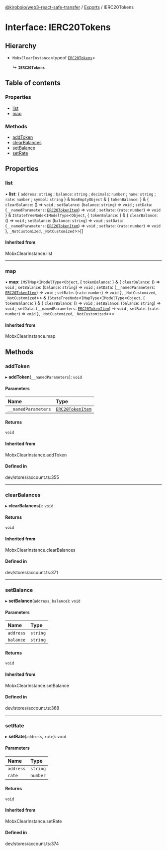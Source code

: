[@kiroboio/web3-react-safe-transfer](../README.md) / [Exports](../modules.md) / IERC20Tokens

# Interface: IERC20Tokens

## Hierarchy

- `MobxClearInstance`<typeof [`ERC20Tokens`](../modules.md#erc20tokens)\>

  ↳ **`IERC20Tokens`**

## Table of contents

### Properties

- [list](IERC20Tokens.md#list)
- [map](IERC20Tokens.md#map)

### Methods

- [addToken](IERC20Tokens.md#addtoken)
- [clearBalances](IERC20Tokens.md#clearbalances)
- [setBalance](IERC20Tokens.md#setbalance)
- [setRate](IERC20Tokens.md#setrate)

## Properties

### list

• **list**: { `address`: `string` ; `balance`: `string` ; `decimals`: `number` ; `name`: `string` ; `rate`: `number` ; `symbol`: `string`  } & `NonEmptyObject` & { `tokenBalance`:   } & { `clearBalance`: () => `void` ; `setBalance`: (`balance`: `string`) => `void` ; `setData`: (`__namedParameters`: [`ERC20TokenItem`](ERC20TokenItem.md)) => `void` ; `setRate`: (`rate`: `number`) => `void`  } & `IStateTreeNode`<`IModelType`<`Object`, { `tokenBalance`:   } & { `clearBalance`: () => `void` ; `setBalance`: (`balance`: `string`) => `void` ; `setData`: (`__namedParameters`: [`ERC20TokenItem`](ERC20TokenItem.md)) => `void` ; `setRate`: (`rate`: `number`) => `void`  }, `_NotCustomized`, `_NotCustomized`\>\>[]

#### Inherited from

MobxClearInstance.list

___

### map

• **map**: `IMSTMap`<`IModelType`<`Object`, { `tokenBalance`:   } & { `clearBalance`: () => `void` ; `setBalance`: (`balance`: `string`) => `void` ; `setData`: (`__namedParameters`: [`ERC20TokenItem`](ERC20TokenItem.md)) => `void` ; `setRate`: (`rate`: `number`) => `void`  }, `_NotCustomized`, `_NotCustomized`\>\> & `IStateTreeNode`<`IMapType`<`IModelType`<`Object`, { `tokenBalance`:   } & { `clearBalance`: () => `void` ; `setBalance`: (`balance`: `string`) => `void` ; `setData`: (`__namedParameters`: [`ERC20TokenItem`](ERC20TokenItem.md)) => `void` ; `setRate`: (`rate`: `number`) => `void`  }, `_NotCustomized`, `_NotCustomized`\>\>\>

#### Inherited from

MobxClearInstance.map

## Methods

### addToken

▸ **addToken**(`__namedParameters`): `void`

#### Parameters

| Name | Type |
| :------ | :------ |
| `__namedParameters` | [`ERC20TokenItem`](ERC20TokenItem.md) |

#### Returns

`void`

#### Inherited from

MobxClearInstance.addToken

#### Defined in

dev/stores/account.ts:355

___

### clearBalances

▸ **clearBalances**(): `void`

#### Returns

`void`

#### Inherited from

MobxClearInstance.clearBalances

#### Defined in

dev/stores/account.ts:371

___

### setBalance

▸ **setBalance**(`address`, `balance`): `void`

#### Parameters

| Name | Type |
| :------ | :------ |
| `address` | `string` |
| `balance` | `string` |

#### Returns

`void`

#### Inherited from

MobxClearInstance.setBalance

#### Defined in

dev/stores/account.ts:368

___

### setRate

▸ **setRate**(`address`, `rate`): `void`

#### Parameters

| Name | Type |
| :------ | :------ |
| `address` | `string` |
| `rate` | `number` |

#### Returns

`void`

#### Inherited from

MobxClearInstance.setRate

#### Defined in

dev/stores/account.ts:374
